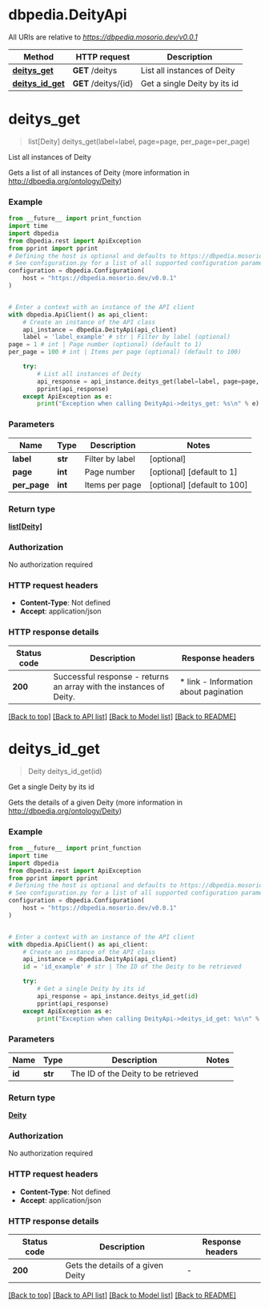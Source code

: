 # dbpedia.DeityApi

All URIs are relative to *https://dbpedia.mosorio.dev/v0.0.1*

Method | HTTP request | Description
------------- | ------------- | -------------
[**deitys_get**](DeityApi.md#deitys_get) | **GET** /deitys | List all instances of Deity
[**deitys_id_get**](DeityApi.md#deitys_id_get) | **GET** /deitys/{id} | Get a single Deity by its id


# **deitys_get**
> list[Deity] deitys_get(label=label, page=page, per_page=per_page)

List all instances of Deity

Gets a list of all instances of Deity (more information in http://dbpedia.org/ontology/Deity)

### Example

```python
from __future__ import print_function
import time
import dbpedia
from dbpedia.rest import ApiException
from pprint import pprint
# Defining the host is optional and defaults to https://dbpedia.mosorio.dev/v0.0.1
# See configuration.py for a list of all supported configuration parameters.
configuration = dbpedia.Configuration(
    host = "https://dbpedia.mosorio.dev/v0.0.1"
)


# Enter a context with an instance of the API client
with dbpedia.ApiClient() as api_client:
    # Create an instance of the API class
    api_instance = dbpedia.DeityApi(api_client)
    label = 'label_example' # str | Filter by label (optional)
page = 1 # int | Page number (optional) (default to 1)
per_page = 100 # int | Items per page (optional) (default to 100)

    try:
        # List all instances of Deity
        api_response = api_instance.deitys_get(label=label, page=page, per_page=per_page)
        pprint(api_response)
    except ApiException as e:
        print("Exception when calling DeityApi->deitys_get: %s\n" % e)
```

### Parameters

Name | Type | Description  | Notes
------------- | ------------- | ------------- | -------------
 **label** | **str**| Filter by label | [optional] 
 **page** | **int**| Page number | [optional] [default to 1]
 **per_page** | **int**| Items per page | [optional] [default to 100]

### Return type

[**list[Deity]**](Deity.md)

### Authorization

No authorization required

### HTTP request headers

 - **Content-Type**: Not defined
 - **Accept**: application/json

### HTTP response details
| Status code | Description | Response headers |
|-------------|-------------|------------------|
**200** | Successful response - returns an array with the instances of Deity. |  * link - Information about pagination <br>  |

[[Back to top]](#) [[Back to API list]](../README.md#documentation-for-api-endpoints) [[Back to Model list]](../README.md#documentation-for-models) [[Back to README]](../README.md)

# **deitys_id_get**
> Deity deitys_id_get(id)

Get a single Deity by its id

Gets the details of a given Deity (more information in http://dbpedia.org/ontology/Deity)

### Example

```python
from __future__ import print_function
import time
import dbpedia
from dbpedia.rest import ApiException
from pprint import pprint
# Defining the host is optional and defaults to https://dbpedia.mosorio.dev/v0.0.1
# See configuration.py for a list of all supported configuration parameters.
configuration = dbpedia.Configuration(
    host = "https://dbpedia.mosorio.dev/v0.0.1"
)


# Enter a context with an instance of the API client
with dbpedia.ApiClient() as api_client:
    # Create an instance of the API class
    api_instance = dbpedia.DeityApi(api_client)
    id = 'id_example' # str | The ID of the Deity to be retrieved

    try:
        # Get a single Deity by its id
        api_response = api_instance.deitys_id_get(id)
        pprint(api_response)
    except ApiException as e:
        print("Exception when calling DeityApi->deitys_id_get: %s\n" % e)
```

### Parameters

Name | Type | Description  | Notes
------------- | ------------- | ------------- | -------------
 **id** | **str**| The ID of the Deity to be retrieved | 

### Return type

[**Deity**](Deity.md)

### Authorization

No authorization required

### HTTP request headers

 - **Content-Type**: Not defined
 - **Accept**: application/json

### HTTP response details
| Status code | Description | Response headers |
|-------------|-------------|------------------|
**200** | Gets the details of a given Deity |  -  |

[[Back to top]](#) [[Back to API list]](../README.md#documentation-for-api-endpoints) [[Back to Model list]](../README.md#documentation-for-models) [[Back to README]](../README.md)

